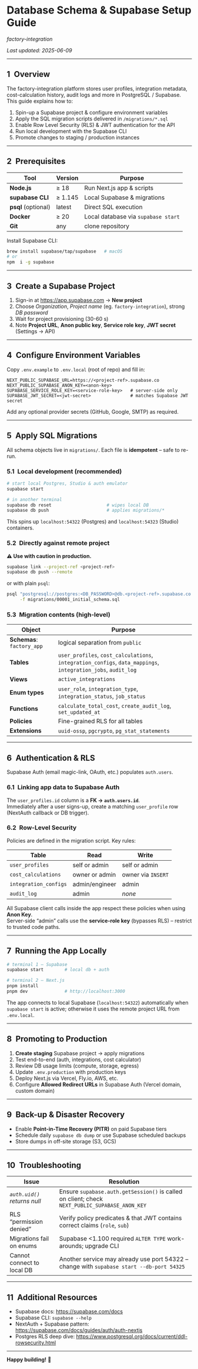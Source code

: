 # Database Schema & Supabase Setup Guide  
_factory-integration_

_Last updated: 2025-06-09_

---

## 1 Overview  

The factory-integration platform stores user profiles, integration metadata, cost-calculation history, audit logs and more in PostgreSQL / Supabase.  
This guide explains how to:

1. Spin-up a Supabase project & configure environment variables  
2. Apply the SQL migration scripts delivered in `/migrations/*.sql`  
3. Enable Row Level Security (RLS) & JWT authentication for the API  
4. Run local development with the Supabase CLI  
5. Promote changes to staging / production instances  

---

## 2 Prerequisites  

| Tool | Version | Purpose |
|------|---------|---------|
| **Node.js** | ≥ 18 | Run Next.js app & scripts |
| **supabase CLI** | ≥ 1.145 | Local Supabase & migrations |
| **psql** (optional) | latest | Direct SQL execution |
| **Docker** | ≥ 20 | Local database via `supabase start` |
| **Git** | any | clone repository |

Install Supabase CLI:  

```bash
brew install supabase/tap/supabase   # macOS
# or
npm  i -g supabase
```

---

## 3 Create a Supabase Project  

1. Sign-in at <https://app.supabase.com> → **New project**  
2. Choose _Organization_, _Project name_ (eg. `factory-integration`), strong _DB password_  
3. Wait for project provisioning (30-60 s)  
4. Note **Project URL**, **Anon public key**, **Service role key**, **JWT secret** (Settings → API)  

---

## 4 Configure Environment Variables  

Copy `.env.example` to `.env.local` (root of repo) and fill in:

```
NEXT_PUBLIC_SUPABASE_URL=https://<project-ref>.supabase.co
NEXT_PUBLIC_SUPABASE_ANON_KEY=<anon-key>
SUPABASE_SERVICE_ROLE_KEY=<service-role-key>   # server-side only
SUPABASE_JWT_SECRET=<jwt-secret>               # matches Supabase JWT secret
```

Add any optional provider secrets (GitHub, Google, SMTP) as required.

---

## 5 Apply SQL Migrations  

All schema objects live in `migrations/`.  Each file is **idempotent** – safe to re-run.

### 5.1 Local development (recommended)

```bash
# start local Postgres, Studio & auth emulator
supabase start

# in another terminal
supabase db reset                     # wipes local DB
supabase db push                      # applies migrations/*
```

This spins up `localhost:54322` (Postgres) and `localhost:54323` (Studio) containers.

### 5.2 Directly against remote project  

**⚠️  Use with caution in production.**  

```bash
supabase link --project-ref <project-ref>
supabase db push --remote
```

or with plain `psql`:

```bash
psql "postgresql://postgres:<DB_PASSWORD>@db.<project-ref>.supabase.co:6543/postgres" \
     -f migrations/00001_initial_schema.sql
```

### 5.3 Migration contents (high-level)

| Object | Purpose |
|--------|---------|
| **Schemas**: `factory_app` | logical separation from `public` |
| **Tables** | `user_profiles`, `cost_calculations`, `integration_configs`, `data_mappings`, `integration_jobs`, `audit_log` |
| **Views** | `active_integrations` |
| **Enum types** | `user_role`, `integration_type`, `integration_status`, `job_status` |
| **Functions** | `calculate_total_cost`, `create_audit_log`, `set_updated_at` |
| **Policies** | Fine-grained RLS for all tables |
| **Extensions** | `uuid-ossp`, `pgcrypto`, `pg_stat_statements` |

---

## 6 Authentication & RLS  

Supabase Auth (email magic-link, OAuth, etc.) populates `auth.users`.  

### 6.1 Linking app data to Supabase Auth  

The `user_profiles.id` column is a **FK → `auth.users.id`**.  
Immediately after a user signs-up, create a matching `user_profile` row (NextAuth callback or DB trigger).

### 6.2 Row-Level Security  

Policies are defined in the migration script. Key rules:

| Table | Read | Write |
|-------|------|-------|
| `user_profiles` | self or admin | self or admin |
| `cost_calculations` | owner or admin | owner via `INSERT` |
| `integration_configs` | admin/engineer | admin |
| `audit_log` | admin | *none* |

All Supabase client calls inside the app respect these policies when using **Anon Key**.  
Server-side “admin” calls use the **service-role key** (bypasses RLS) – restrict to trusted code paths.

---

## 7 Running the App Locally  

```bash
# terminal 1 – Supabase
supabase start        # local db + auth

# terminal 2 – Next.js
pnpm install
pnpm dev              # http://localhost:3000
```

The app connects to local Supabase (`localhost:54322`) automatically when `supabase start` is active; otherwise it uses the remote project URL from `.env.local`.

---

## 8 Promoting to Production  

1. **Create staging** Supabase project → apply migrations  
2. Test end-to-end (auth, integrations, cost calculator)  
3. Review DB usage limits (compute, storage, egress)  
4. Update `.env.production` with production keys  
5. Deploy Next.js via Vercel, Fly.io, AWS, etc.  
6. Configure **Allowed Redirect URLs** in Supabase Auth (Vercel domain, custom domain)  

---

## 9 Back-up & Disaster Recovery  

- Enable **Point-in-Time Recovery (PITR)** on paid Supabase tiers  
- Schedule daily `supabase db dump` or use Supabase scheduled backups  
- Store dumps in off-site storage (S3, GCS)  

---

## 10 Troubleshooting  

| Issue | Resolution |
|-------|------------|
| _`auth.uid()` returns null_ | Ensure `supabase.auth.getSession()` is called on client; check `NEXT_PUBLIC_SUPABASE_ANON_KEY` |
| RLS “permission denied” | Verify policy predicates & that JWT contains correct claims (`role`, `sub`) |
| Migrations fail on enums | Supabase <1.100 required `ALTER TYPE` work-arounds; upgrade CLI |
| Cannot connect to local DB | Another service may already use port 54322 – change with `supabase start --db-port 54325` |

---

## 11 Additional Resources  

- Supabase docs: <https://supabase.com/docs>  
- Supabase CLI: `supabase --help`  
- NextAuth + Supabase pattern: <https://supabase.com/docs/guides/auth/auth-nextjs>  
- Postgres RLS deep dive: <https://www.postgresql.org/docs/current/ddl-rowsecurity.html>  

---

**Happy building!** 🚀

